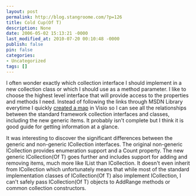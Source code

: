 ```yaml
---
layout: post
permalink: http://blog.stangroome.com/?p=126
title: Cold Cup(Of T)
description: None
date: 2006-05-02 15:13:21 -0000
last_modified_at: 2010-07-20 00:10:48 -0000
publish: false
pin: false
categories:
- Uncategorized
tags: []
---
```

I often wonder exactly which collection interface I should implement in a new collection class or which I should use as a method parameter. I like to choose the highest level interface that will provide access to the properties and methods I need. Instead of following the links through MSDN Library everytime I quickly [created a map](http://www.jsolutions.com.au/public/CollectionInterfaceMap.pdf) in Visio so I can see all the relationships between the standard framework collection interfaces and classes, including the new generic items. It probably isn't complete but I think it is good guide for getting information at a glance.

It was interesting to discover the significant differences between the generic and non-generic ICollection interfaces. The original non-generic ICollection provides enumeration support and a Count property. The new generic ICollection(Of T) goes further and includes support for adding and removing items, much more like IList than ICollection. It doesn't even inherit from ICollection which unfortunately means that while most of the standard implementation classes of ICollection(Of T) also implement ICollection, I can't safely pass ICollection(Of T) objects to AddRange methods or common collection constructors.
